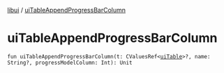 [libui](README.md) / [uiTableAppendProgressBarColumn](ui-table-append-progress-bar-column.md)

# uiTableAppendProgressBarColumn

`fun uiTableAppendProgressBarColumn(t: CValuesRef<`[`uiTable`](ui-table.md)`>?, name: String?, progressModelColumn: Int): Unit`
